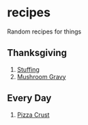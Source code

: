 # recipes
Random recipes for things

## Thanksgiving
 1. [Stuffing](Stuffing.md)
 1. [Mushroom Gravy](Mushroom%20Gravy.md)

## Every Day
 1. [Pizza Crust](Pizza%20Crust.md)
